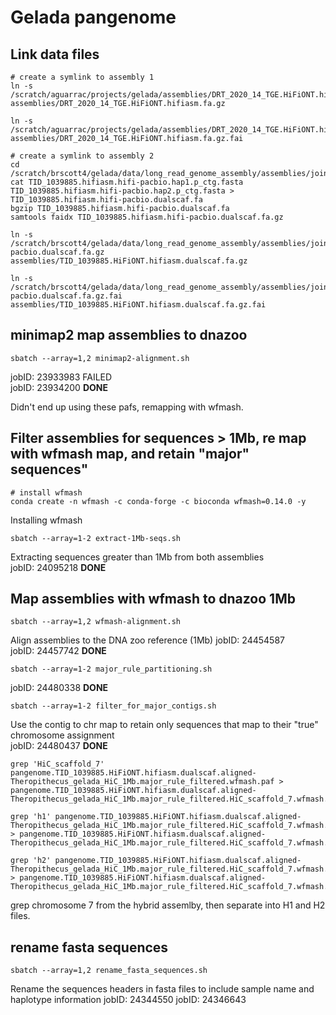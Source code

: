 # Gelada pangenome

## Link data files

```shell
# create a symlink to assembly 1 
ln -s /scratch/aguarrac/projects/gelada/assemblies/DRT_2020_14_TGE.HiFiONT.hifiasm.dualscafTelom/DRT_2020_14_TGE.HiFiONT.hifiasm.dualscafTelom.bp.dip.fa.gz assemblies/DRT_2020_14_TGE.HiFiONT.hifiasm.fa.gz

ln -s /scratch/aguarrac/projects/gelada/assemblies/DRT_2020_14_TGE.HiFiONT.hifiasm.dualscafTelom/DRT_2020_14_TGE.HiFiONT.hifiasm.dualscafTelom.bp.dip.fa.gz.fai assemblies/DRT_2020_14_TGE.HiFiONT.hifiasm.fa.gz.fai

# create a symlink to assembly 2
cd /scratch/brscott4/gelada/data/long_read_genome_assembly/assemblies/joint_pacbio_ont
cat TID_1039885.hifiasm.hifi-pacbio.hap1.p_ctg.fasta TID_1039885.hifiasm.hifi-pacbio.hap2.p_ctg.fasta > TID_1039885.hifiasm.hifi-pacbio.dualscaf.fa
bgzip TID_1039885.hifiasm.hifi-pacbio.dualscaf.fa
samtools faidx TID_1039885.hifiasm.hifi-pacbio.dualscaf.fa.gz

ln -s /scratch/brscott4/gelada/data/long_read_genome_assembly/assemblies/joint_pacbio_ont/TID_1039885.hifiasm.hifi-pacbio.dualscaf.fa.gz assemblies/TID_1039885.HiFiONT.hifiasm.dualscaf.fa.gz 

ln -s /scratch/brscott4/gelada/data/long_read_genome_assembly/assemblies/joint_pacbio_ont/TID_1039885.hifiasm.hifi-pacbio.dualscaf.fa.gz.fai assemblies/TID_1039885.HiFiONT.hifiasm.dualscaf.fa.gz.fai
```

## minimap2 map assemblies to dnazoo

```shell
sbatch --array=1,2 minimap2-alignment.sh
```
jobID: 23933983		FAILED  
jobID: 23934200     **DONE**  

Didn't end up using these pafs, remapping with wfmash.  

## Filter assemblies for sequences > 1Mb, re map with wfmash map, and retain "major" sequences"

```shell 
# install wfmash 
conda create -n wfmash -c conda-forge -c bioconda wfmash=0.14.0 -y
```
Installing wfmash

```shell
sbatch --array=1-2 extract-1Mb-seqs.sh
```
Extracting sequences greater than 1Mb from both assemblies       
jobID: 24095218  	**DONE** 

## Map assemblies with wfmash to dnazoo 1Mb

```shell
sbatch --array=1,2 wfmash-alignment.sh
```
Align assemblies to the DNA zoo reference (1Mb)
jobID: 24454587		  
jobID: 24457742		**DONE**   

```shell
sbatch --array=1-2 major_rule_partitioning.sh
```
jobID: 24480338		**DONE**   

```shell
sbatch --array=1-2 filter_for_major_contigs.sh
```
Use the contig to chr map to retain only sequences that map to their "true" chromosome assignment            
jobID: 24480437		**DONE**   

```shell
grep 'HiC_scaffold_7' pangenome.TID_1039885.HiFiONT.hifiasm.dualscaf.aligned-Theropithecus_gelada_HiC_1Mb.major_rule_filtered.wfmash.paf > pangenome.TID_1039885.HiFiONT.hifiasm.dualscaf.aligned-Theropithecus_gelada_HiC_1Mb.major_rule_filtered.HiC_scaffold_7.wfmash.paf

grep 'h1' pangenome.TID_1039885.HiFiONT.hifiasm.dualscaf.aligned-Theropithecus_gelada_HiC_1Mb.major_rule_filtered.HiC_scaffold_7.wfmash.paf > pangenome.TID_1039885.HiFiONT.hifiasm.dualscaf.aligned-Theropithecus_gelada_HiC_1Mb.major_rule_filtered.HiC_scaffold_7.wfmash.H1.paf

grep 'h2' pangenome.TID_1039885.HiFiONT.hifiasm.dualscaf.aligned-Theropithecus_gelada_HiC_1Mb.major_rule_filtered.HiC_scaffold_7.wfmash.paf > pangenome.TID_1039885.HiFiONT.hifiasm.dualscaf.aligned-Theropithecus_gelada_HiC_1Mb.major_rule_filtered.HiC_scaffold_7.wfmash.H2.paf

```
grep chromosome 7 from the hybrid assemlby, then separate into H1 and H2 files.   



## rename fasta sequences

```shell
sbatch --array=1,2 rename_fasta_sequences.sh
```
Rename the sequences headers in fasta files to include sample name and haplotype information
jobID: 24344550
jobID: 24346643
